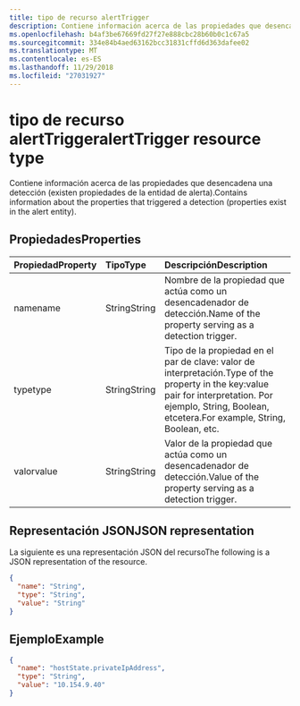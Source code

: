 ```yaml
---
title: tipo de recurso alertTrigger
description: Contiene información acerca de las propiedades que desencadena una detección (existen propiedades de la entidad de alerta).
ms.openlocfilehash: b4af3be67669fd27f27e888cbc28b60b0c1c67a5
ms.sourcegitcommit: 334e84b4aed63162bcc31831cffd6d363dafee02
ms.translationtype: MT
ms.contentlocale: es-ES
ms.lasthandoff: 11/29/2018
ms.locfileid: "27031927"
---
```

# <a name="alerttrigger-resource-type"></a><span data-ttu-id="6401e-103">tipo de recurso alertTrigger</span><span class="sxs-lookup"><span data-stu-id="6401e-103">alertTrigger resource type</span></span>

<span data-ttu-id="6401e-104">Contiene información acerca de las propiedades que desencadena una detección (existen propiedades de la entidad de alerta).</span><span class="sxs-lookup"><span data-stu-id="6401e-104">Contains information about the properties that triggered a detection (properties exist in the alert entity).</span></span>

## <a name="properties"></a><span data-ttu-id="6401e-105">Propiedades</span><span class="sxs-lookup"><span data-stu-id="6401e-105">Properties</span></span>

| <span data-ttu-id="6401e-106">Propiedad</span><span class="sxs-lookup"><span data-stu-id="6401e-106">Property</span></span>   | <span data-ttu-id="6401e-107">Tipo</span><span class="sxs-lookup"><span data-stu-id="6401e-107">Type</span></span>|<span data-ttu-id="6401e-108">Descripción</span><span class="sxs-lookup"><span data-stu-id="6401e-108">Description</span></span>|
|:---------------|:--------|:----------|
|<span data-ttu-id="6401e-109">name</span><span class="sxs-lookup"><span data-stu-id="6401e-109">name</span></span>|<span data-ttu-id="6401e-110">String</span><span class="sxs-lookup"><span data-stu-id="6401e-110">String</span></span>|<span data-ttu-id="6401e-111">Nombre de la propiedad que actúa como un desencadenador de detección.</span><span class="sxs-lookup"><span data-stu-id="6401e-111">Name of the property serving as a detection trigger.</span></span>|
|<span data-ttu-id="6401e-112">type</span><span class="sxs-lookup"><span data-stu-id="6401e-112">type</span></span>|<span data-ttu-id="6401e-113">String</span><span class="sxs-lookup"><span data-stu-id="6401e-113">String</span></span>|<span data-ttu-id="6401e-114">Tipo de la propiedad en el par de clave: valor de interpretación.</span><span class="sxs-lookup"><span data-stu-id="6401e-114">Type of the property in the key:value pair for interpretation.</span></span> <span data-ttu-id="6401e-115">Por ejemplo, String, Boolean, etcetera.</span><span class="sxs-lookup"><span data-stu-id="6401e-115">For example, String, Boolean, etc.</span></span>|
|<span data-ttu-id="6401e-116">valor</span><span class="sxs-lookup"><span data-stu-id="6401e-116">value</span></span>|<span data-ttu-id="6401e-117">String</span><span class="sxs-lookup"><span data-stu-id="6401e-117">String</span></span>|<span data-ttu-id="6401e-118">Valor de la propiedad que actúa como un desencadenador de detección.</span><span class="sxs-lookup"><span data-stu-id="6401e-118">Value of the property serving as a detection trigger.</span></span>|

## <a name="json-representation"></a><span data-ttu-id="6401e-119">Representación JSON</span><span class="sxs-lookup"><span data-stu-id="6401e-119">JSON representation</span></span>

<span data-ttu-id="6401e-120">La siguiente es una representación JSON del recurso</span><span class="sxs-lookup"><span data-stu-id="6401e-120">The following is a JSON representation of the resource.</span></span>

<!-- {
  "blockType": "resource",
  "optionalProperties": [

  ],
  "@odata.type": "microsoft.graph.alertTrigger"
}-->

```json
{
  "name": "String",
  "type": "String",
  "value": "String"
}

```

## <a name="example"></a><span data-ttu-id="6401e-121">Ejemplo</span><span class="sxs-lookup"><span data-stu-id="6401e-121">Example</span></span>

```json
{
  "name": "hostState.privateIpAddress",
  "type": "String",
  "value": "10.154.9.40"
}

```

<!-- uuid: 8fcb5dbc-d5aa-4681-8e31-b001d5168d79
2015-10-25 14:57:30 UTC -->
<!-- {
  "type": "#page.annotation",
  "description": "alertTrigger resource",
  "keywords": "",
  "section": "documentation",
  "tocPath": ""
}-->